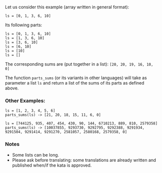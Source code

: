 Let us consider this example (array written in general format):

`ls = [0, 1, 3, 6, 10]`

Its following parts:
```
ls = [0, 1, 3, 6, 10]
ls = [1, 3, 6, 10]
ls = [3, 6, 10]
ls = [6, 10]
ls = [10]
ls = []
```
The corresponding sums are (put together in a list):
`[20, 20, 19, 16, 10, 0]`

The function `parts_sums` (or its variants in other languages) will take as parameter a list `ls`
and return a list of the sums of its parts as defined above.

### Other Examples:
```
ls = [1, 2, 3, 4, 5, 6] 
parts_sums(ls) -> [21, 20, 18, 15, 11, 6, 0]

ls = [744125, 935, 407, 454, 430, 90, 144, 6710213, 889, 810, 2579358]
parts_sums(ls) -> [10037855, 9293730, 9292795, 9292388, 9291934, 9291504, 9291414, 9291270, 2581057, 2580168, 2579358, 0]
```
### Notes
- Some lists can be long.
- Please ask before translating: some translations are already written and published when/if the kata is approved.